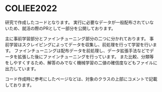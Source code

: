 # COLIEE2022

研究で作成したコードとなります。
実行に必要なデータが一般配布されていないため、就活の際のPRとして一部分を公開しております。

主に事前学習部分とファインチューニング部分の二つに分かれております。
事前学習はスクレイピングによってデータを収集し、前処理を行って学習を行います。
ファインチューニングは配布データを前処理し、データ拡張手法などでデータを拡張した後にファインチューニングを行っています。
また比較、分類等をしやすくするため、解答のみでなく機械学習の二値の確信度などもファイルに出力しています。

コード作成時に参考にしたページなどは、対象のクラスの上部にコメントで記載しております。
